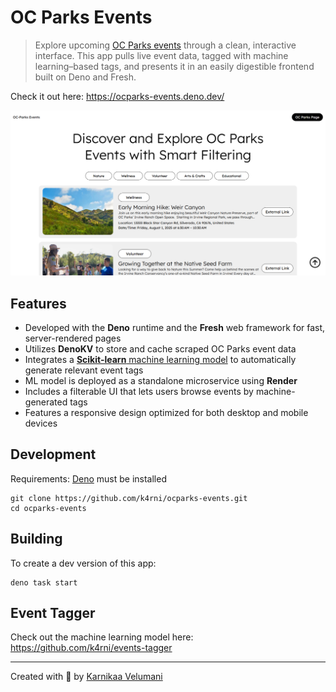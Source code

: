 # OC Parks Events

> Explore upcoming [OC Parks events](https://www.ocparks.com/events) through a
> clean, interactive interface. This app pulls live event data, tagged with
> machine learning–based tags, and presents it in an easily digestible frontend
> built on Deno and Fresh.

Check it out here: https://ocparks-events.deno.dev/

![Screenshot of the OC Parks Events landing page](/static/meta-image.png)

## Features

- Developed with the **Deno** runtime and the **Fresh** web framework for fast,
  server-rendered pages
- Utilizes **DenoKV** to store and cache scraped OC Parks event data
- Integrates a
  [**Scikit-learn** machine learning model](https://github.com/k4rni/events-tagger)
  to automatically generate relevant event tags
- ML model is deployed as a standalone microservice using **Render**
- Includes a filterable UI that lets users browse events by machine-generated
  tags
- Features a responsive design optimized for both desktop and mobile devices

## Development

Requirements:
[Deno](https://docs.deno.com/runtime/getting_started/installation/) must be
installed

```
git clone https://github.com/k4rni/ocparks-events.git
cd ocparks-events
```

## Building

To create a dev version of this app:

```
deno task start
```

## Event Tagger

Check out the machine learning model here:
https://github.com/k4rni/events-tagger

---

Created with 💖 by [Karnikaa Velumani](https://github.com/k4rni/)
